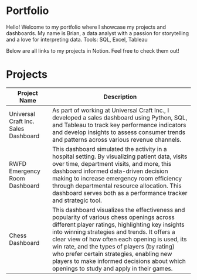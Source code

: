 # Portfolio
Hello! Welcome to my portfolio where I showcase my projects and dashboards. 
My name is Brian, a data analyst with a passion for storytelling and a love for interpreting data. 
Tools: SQL, Excel, Tableau

Below are all links to my projects in Notion. Feel free to check them out!

# Projects
|Project Name   |Description|
|---------------|-----------|
|Universal Craft Inc. Sales Dashboard|As part of working at Universal Craft Inc., I developed a sales dashboard using Python, SQL, and Tableau to track key performance indicators and develop insights to assess consumer trends and  patterns across various revenue channels.|
|RWFD Emergency Room Dashboard|This dashboard simulated the activity in a hospital setting. By visualizing patient data, visits over time, department visits, and more, this dashboard informed data-driven decision making to increase emergency room efficiency through departmental resource allocation. This dashboard serves both as a performance tracker and strategic tool.|
|Chess Dashboard|This dashboard visualizes the effectiveness and popularity of various chess openings across different player ratings, highlighting key insights into winning strategies and trends. It offers a clear view of how often each opening is used, its win rate, and the types of players (by rating) who prefer certain strategies, enabling new players to make informed decisions about which openings to study and apply in their games.|



